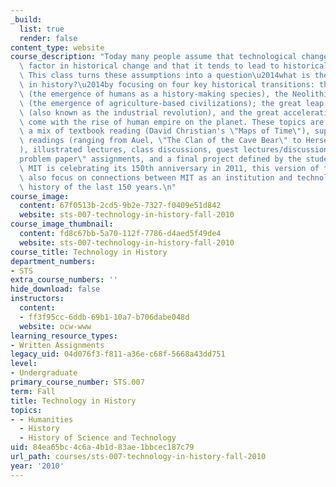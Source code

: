 ```yaml
---
_build:
  list: true
  render: false
content_type: website
course_description: "Today many people assume that technological change is the major\
  \ factor in historical change and that it tends to lead to historical progress.\
  \ This class turns these assumptions into a question\u2014what is the role of technology\
  \ in history?\u2014by focusing on four key historical transitions: the human revolution\
  \ (the emergence of humans as a history-making species), the Neolithic Revolution\
  \ (the emergence of agriculture-based civilizations); the great leap in productivity\
  \ (also known as the industrial revolution), and the great acceleration that has\
  \ come with the rise of human empire on the planet. These topics are studied through\
  \ a mix of textbook reading (David Christian's \"Maps of Time\"), supplementary\
  \ readings (ranging from Auel, \"The Clan of the Cave Bear\" to Hersey, \"Hiroshima\"\
  ), illustrated lectures, class discussions, guest lectures/discussions, short \"\
  problem paper\" assignments, and a final project defined by the student.\n\nBecause\
  \ MIT is celebrating its 150th anniversary in 2011, this version of the class will\
  \ also focus on connections between MIT as an institution and technology in the\
  \ history of the last 150 years.\n"
course_image:
  content: 67f0513b-2cd5-9b2e-7327-f0409e51d842
  website: sts-007-technology-in-history-fall-2010
course_image_thumbnail:
  content: fd8c67bb-5a70-112f-7786-d4aed5f49de4
  website: sts-007-technology-in-history-fall-2010
course_title: Technology in History
department_numbers:
- STS
extra_course_numbers: ''
hide_download: false
instructors:
  content:
  - ff3f95cc-6ddb-69b1-10a7-b706dabe048d
  website: ocw-www
learning_resource_types:
- Written Assignments
legacy_uid: 04d076f3-f811-a36e-c68f-5668a43dd751
level:
- Undergraduate
primary_course_number: STS.007
term: Fall
title: Technology in History
topics:
- - Humanities
  - History
  - History of Science and Technology
uid: 84ea65bc-4c6a-4b1d-83ae-1bbcec187c79
url_path: courses/sts-007-technology-in-history-fall-2010
year: '2010'
---
```

